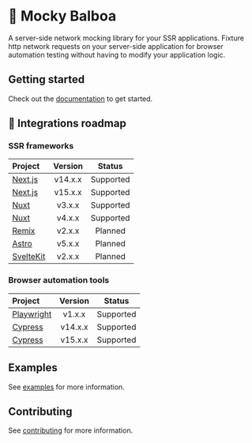 # 🥊 Mocky Balboa

A server-side network mocking library for your SSR applications. Fixture http network requests on your server-side application for browser automation testing without having to modify your application logic.

## Getting started

Check out the [documentation](https://docs.mockybalboa.com) to get started.

## 🚧 Integrations roadmap

### SSR frameworks

| Project | Version | Status |
| :--- | :---: | :---: |
| [Next.js](https://nextjs.org/) | v14.x.x | Supported |
| [Next.js](https://nextjs.org/) | v15.x.x | Supported |
| [Nuxt](https://nuxt.com/) | v3.x.x | Supported |
| [Nuxt](https://nuxt.com/) | v4.x.x | Supported |
| [Remix](https://remix.run/) | v2.x.x | Planned |
| [Astro](https://astro.build/) | v5.x.x | Planned |
| [SvelteKit](https://svelte.dev/docs/kit/introduction) | v2.x.x | Planned |

### Browser automation tools

| Project | Version | Status |
| :--- | :---: | :---: |
| [Playwright](https://playwright.dev/) | v1.x.x | Supported |
| [Cypress](https://www.cypress.io/) | v14.x.x | Supported |
| [Cypress](https://www.cypress.io/) | v15.x.x | Supported |

## Examples

See [examples](examples) for more information.

## Contributing

See [contributing](CONTRIBUTING.md) for more information.
